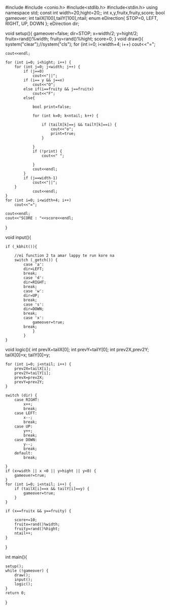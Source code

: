 #include <iostream>
#include <conio.h>
#include<stdlib.h>
#include<stdin.h>
using namespace std;
const int width=20,hight=20;;
int x,y,fruitx,fruity,score;
bool gameover;
int tailX[100],tailY[100],ntail;
enum eDirection{
    STOP=0,
    LEFT,
    RIGHT,
    UP,
    DOWN
};
eDirection dir;

void setup(){
    gameover=false;
    dir=STOP;
    x=width/2;
    y=hight/2;
    fruitx=rand()%width;
    fruity=rand()%hight;
    score=0;
}
void draw(){
    system("clear");//system("cls");
    for (int i=0; i<width+4; i++)
        cout<<"=";
    
    cout<<endl;
    
    for (int i=0; i<hight; i++) {
        for (int j=0; j<width; j++) {
            if (j==0)
                cout<<"||";
            if (i== y && j==x)
                cout<<"O";
            else if(i==fruity && j==fruitx)
                cout<<"F";
            else{
                
                bool print=false;
                
                for (int k=0; k<ntail; k++) {
                    
                    if (tailX[k]==j && tailY[k]==i) {
                        cout<<"o";
                        print=true;
                    }
                   
                }
                if (!print) {
                    cout<<" ";
                    
                }
                cout<<endl;
            }
            if (j==width-1)
                cout<<"||";
        }
                cout<<endl;
    }
    for (int i=0; i<width+4; i++)
        cout<<"=";
    
    cout<<endl;
    cout<<"SCORE : "<<score<<endl;
}

void input(){
    
    if (_kbhit()){
        
        //ei function 2 ta amar lappy te run kore na
        switch (_getch()) {
            case 'a':
            dir=LEFT;
            break;
            case 'd':
            dir=RIGHT;
            break;
            case 'w':
            dir=UP;
            break;
            case 's':
            dir=DOWN;
            break;
            case 'x':
                gameover=true;
            break;
                }
            }
    }
void logic(){
    int prevX=tailX[0];
    int prevY=tailY[0];
    int prev2X,prev2Y;
    tailX[0]=x;
    tailY[0]=y;
    
    for (int i=0; i<ntail; i++) {
        prev2X=tailX[i];
        prev2Y=tailY[i];
        prevX=prev2X;
        prevY=prev2Y;
    }
    
    switch (dir) {
        case RIGHT:
            x++;
            break;
        case LEFT:
            x--;
            break;
        case UP:
            y++;
            break;
        case DOWN:
            y--;
            break;
        default:
            break;
            
    }
    if (x>width || x <0 || y>hight || y<0) {
        gameover=true;
    }
    for (int i=0; i<ntail; i++) {
        if (tailX[i]==x && tailY[i]==y) {
            gameover=true;
        }
    }
    
    if (x==fruitx && y==fruity) {
        
        score+=10;
        fruitx=rand()%width;
        fruity=rand()%hight;
        ntail++;
    }
}
    
int main(){
    
    setup();
    while (!gameover) {
        draw();
        input();
        logic();
    }
    return 0;
}


 
 
 
